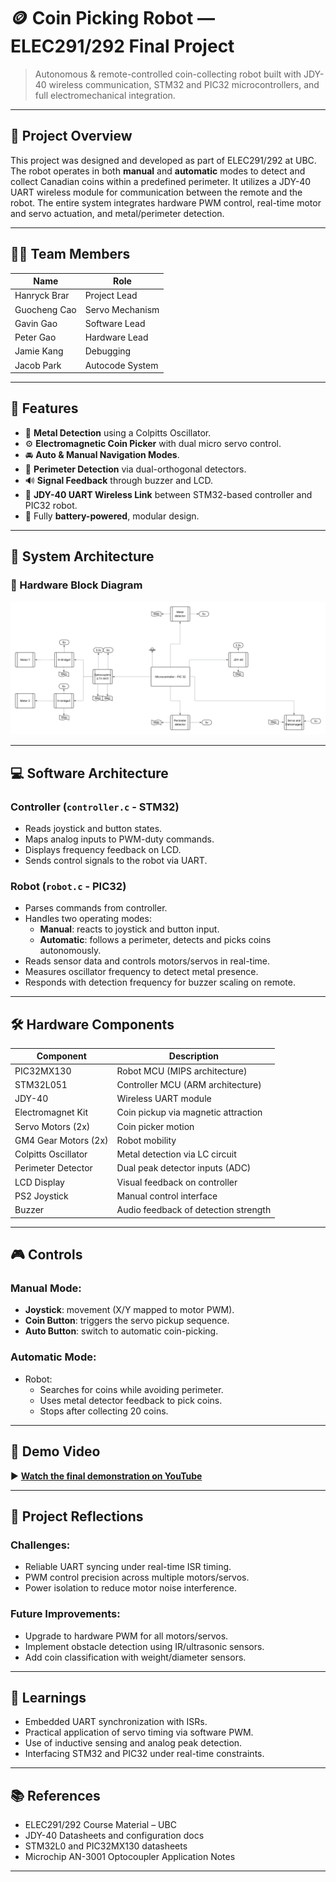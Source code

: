 # 🪙 Coin Picking Robot — ELEC291/292 Final Project

> Autonomous & remote-controlled coin-collecting robot built with JDY-40 wireless communication, STM32 and PIC32 microcontrollers, and full electromechanical integration.

---

## 🚀 Project Overview

This project was designed and developed as part of ELEC291/292 at UBC. The robot operates in both **manual** and **automatic** modes to detect and collect Canadian coins within a predefined perimeter. It utilizes a JDY-40 UART wireless module for communication between the remote and the robot. The entire system integrates hardware PWM control, real-time motor and servo actuation, and metal/perimeter detection.

---

## 👨‍💻 Team Members

| Name            | Role             |
|-----------------|------------------|
| Hanryck Brar    | Project Lead     |
| Guocheng Cao    | Servo Mechanism  |
| Gavin Gao       | Software Lead    |
| Peter Gao       | Hardware Lead    |
| Jamie Kang      | Debugging        |
| Jacob Park      | Autocode System  |

---

## 🧩 Features

- 🧲 **Metal Detection** using a Colpitts Oscillator.
- ⚙️ **Electromagnetic Coin Picker** with dual micro servo control.
- 🚘 **Auto & Manual Navigation Modes**.
- 🧭 **Perimeter Detection** via dual-orthogonal detectors.
- 🔊 **Signal Feedback** through buzzer and LCD.
- 📡 **JDY-40 UART Wireless Link** between STM32-based controller and PIC32 robot.
- 🔋 Fully **battery-powered**, modular design.

---

## 📐 System Architecture

### 🔧 Hardware Block Diagram

![Hardware Block Diagram](Robot.webp)

---

## 💻 Software Architecture

### Controller (`controller.c` - STM32)

- Reads joystick and button states.
- Maps analog inputs to PWM-duty commands.
- Displays frequency feedback on LCD.
- Sends control signals to the robot via UART.

### Robot (`robot.c` - PIC32)

- Parses commands from controller.
- Handles two operating modes:
  - **Manual**: reacts to joystick and button input.
  - **Automatic**: follows a perimeter, detects and picks coins autonomously.
- Reads sensor data and controls motors/servos in real-time.
- Measures oscillator frequency to detect metal presence.
- Responds with detection frequency for buzzer scaling on remote.

---

## 🛠️ Hardware Components

| Component              | Description                             |
|------------------------|-----------------------------------------|
| PIC32MX130             | Robot MCU (MIPS architecture)           |
| STM32L051              | Controller MCU (ARM architecture)       |
| JDY-40                 | Wireless UART module                    |
| Electromagnet Kit      | Coin pickup via magnetic attraction     |
| Servo Motors (2x)      | Coin picker motion                      |
| GM4 Gear Motors (2x)   | Robot mobility                          |
| Colpitts Oscillator    | Metal detection via LC circuit          |
| Perimeter Detector     | Dual peak detector inputs (ADC)         |
| LCD Display            | Visual feedback on controller           |
| PS2 Joystick           | Manual control interface                |
| Buzzer                 | Audio feedback of detection strength    |

---

## 🎮 Controls

### Manual Mode:
- **Joystick**: movement (X/Y mapped to motor PWM).
- **Coin Button**: triggers the servo pickup sequence.
- **Auto Button**: switch to automatic coin-picking.

### Automatic Mode:
- Robot:
  - Searches for coins while avoiding perimeter.
  - Uses metal detector feedback to pick coins.
  - Stops after collecting 20 coins.

---

## 🎥 Demo Video

▶️ **[Watch the final demonstration on YouTube](https://www.youtube.com/watch?v=vz9sd-pzkyY)**

---

## 📝 Project Reflections

### Challenges:
- Reliable UART syncing under real-time ISR timing.
- PWM control precision across multiple motors/servos.
- Power isolation to reduce motor noise interference.

### Future Improvements:
- Upgrade to hardware PWM for all motors/servos.
- Implement obstacle detection using IR/ultrasonic sensors.
- Add coin classification with weight/diameter sensors.

---

## 🧠 Learnings

- Embedded UART synchronization with ISRs.
- Practical application of servo timing via software PWM.
- Use of inductive sensing and analog peak detection.
- Interfacing STM32 and PIC32 under real-time constraints.

---

## 📚 References

- ELEC291/292 Course Material – UBC
- JDY-40 Datasheets and configuration docs
- STM32L0 and PIC32MX130 datasheets
- Microchip AN-3001 Optocoupler Application Notes

---
